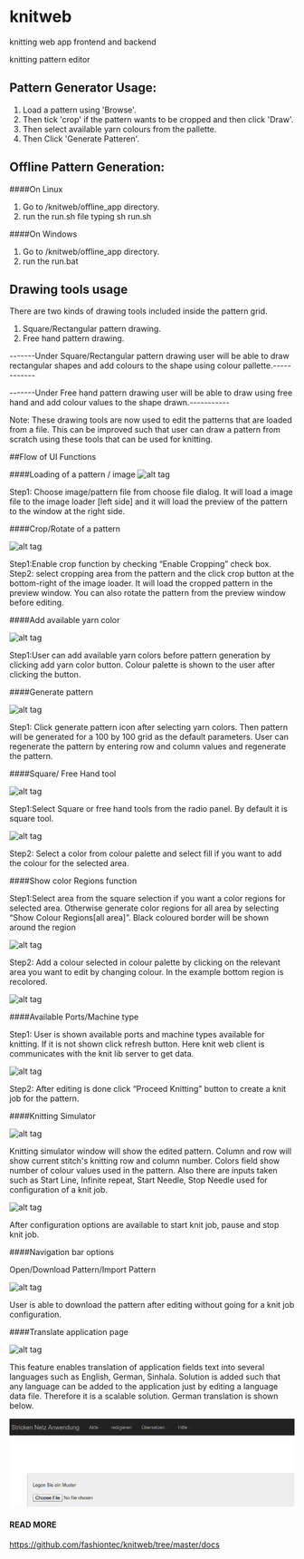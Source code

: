 # knitweb
knitting web app frontend and backend

knitting pattern editor

## Pattern Generator Usage:

1. Load a pattern using 'Browse'.
2. Then tick 'crop' if the pattern wants to be cropped and then click 'Draw'. 
3. Then select available yarn colours from the pallette.
4. Then Click 'Generate Patteren'.

## Offline Pattern Generation:

####On Linux
1. Go to /knitweb/offline_app directory.
2. run the run.sh file typing sh run.sh

####On Windows
1. Go to /knitweb/offline_app directory.
2. run the run.bat

## Drawing tools usage

There are two kinds of drawing tools included inside the pattern grid.

1. Square/Rectangular pattern drawing.
2. Free hand pattern drawing.

-------Under Square/Rectangular pattern drawing user will be able to draw rectangular shapes and add colours to the shape using colour pallette.------------

-------Under Free hand pattern drawing user will be able to draw using free hand and add colour values to the shape drawn.-----------

Note: These drawing tools are now used to edit the patterns that are loaded from a file.
This can be improved such that user can draw a pattern from scratch using these tools that 
can be used for knitting. 


##Flow of UI Functions

####Loading of a pattern / image
![alt tag](https://raw.github.com/fashiontec/knitweb/tree/master/docs/demo_images/1.png)

Step1: Choose image/pattern file from choose file dialog. It will load a image file to the image loader [left
side] and it will load the preview of the pattern to the window at the right side.

####Crop/Rotate of a pattern

![alt tag](https://raw.github.com/fashiontec/knitweb/tree/master/docs/demo_images/2.png)

Step1:Enable crop function by checking “Enable Cropping” check box.	
Step2: select cropping area from the pattern and the click crop button at the bottom-right of the image
loader. It will load the cropped pattern in the preview window. You can also rotate the pattern from the
preview window before editing.

####Add available yarn color

![alt tag](https://raw.github.com/fashiontec/knitweb/tree/master/docs/demo_images/3.png)

Step1:User can add available yarn colors before pattern generation by clicking add yarn color button.
Colour palette is shown to the user after clicking the button.

####Generate pattern

![alt tag](https://raw.github.com/fashiontec/knitweb/tree/master/docs/demo_images/4.png)

Step1: Click generate pattern icon after selecting yarn colors. Then pattern will be generated for a 100 by
100 grid as the default parameters. User can regenerate the pattern by entering row and column values and
regenerate the pattern.

####Square/ Free Hand tool

![alt tag](https://raw.github.com/fashiontec/knitweb/tree/master/docs/demo_images/5.png)

Step1:Select Square or free hand tools from the radio panel. By default it is square tool.

![alt tag](https://raw.github.com/fashiontec/knitweb/tree/master/docs/demo_images/6.png)

Step2: Select a color from colour palette and select fill if you want to add the colour for the selected area.

####Show color Regions function

Step1:Select area from the square selection if you want a color regions for selected area. Otherwise
generate color regions for all area by selecting “Show Colour Regions[all area]”. Black coloured border
will be shown around the region

![alt tag](https://raw.github.com/fashiontec/knitweb/tree/master/docs/demo_images/8.png)

Step2: Add a colour selected in colour palette by clicking on the relevant area you want to edit by changing
colour. In the example bottom region is recolored.

![alt tag](https://raw.github.com/fashiontec/knitweb/tree/master/docs/demo_images/9.png)

####Available Ports/Machine type

Step1: User is shown available ports and machine types available for knitting. If it is not shown click
refresh button. Here knit web client is communicates with the knit lib server to get data.

![alt tag](https://raw.github.com/fashiontec/knitweb/tree/master/docs/demo_images/11.png)

Step2: After editing is done click “Proceed Knitting” button to create a knit job for the pattern.

####Knitting Simulator

![alt tag](https://raw.github.com/fashiontec/knitweb/tree/master/docs/demo_images/12.png)

Knitting simulator window will show the edited pattern. Column and row will show current stitch's knitting
row and column number. Colors field show number of colour values used in the pattern. Also there are
inputs taken such as Start Line, Infinite repeat, Start Needle, Stop Needle used for configuration of a knit
job.

![alt tag](https://raw.github.com/fashiontec/knitweb/tree/master/docs/demo_images/13.png)

After configuration options are available to start knit job, pause and stop knit job.

####Navigation bar options

Open/Download Pattern/Import Pattern

![alt tag](https://raw.github.com/fashiontec/knitweb/tree/master/docs/demo_images/14.png)

User is able to download the pattern after editing without going for a knit job configuration.

####Translate application page

![alt tag](https://raw.github.com/fashiontec/knitweb/tree/master/docs/demo_images/15.png)

This feature enables translation of application fields text into several languages such as English, German,
Sinhala. Solution is added such that any language can be added to the application just by editing a language
data file. Therefore it is a scalable solution. German translation is shown below.

![alt tag](/docs/demo_images/16.png?raw=true)

#### READ MORE
https://github.com/fashiontec/knitweb/tree/master/docs


